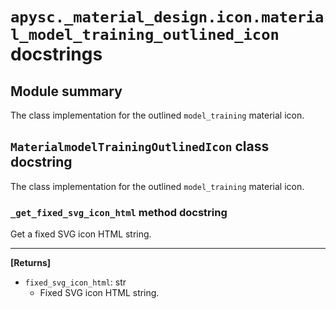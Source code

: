 # `apysc._material_design.icon.material_model_training_outlined_icon` docstrings

## Module summary

The class implementation for the outlined `model_training` material icon.

## `MaterialmodelTrainingOutlinedIcon` class docstring

The class implementation for the outlined `model_training` material icon.

### `_get_fixed_svg_icon_html` method docstring

Get a fixed SVG icon HTML string.<hr>

**[Returns]**

- `fixed_svg_icon_html`: str
  - Fixed SVG icon HTML string.
